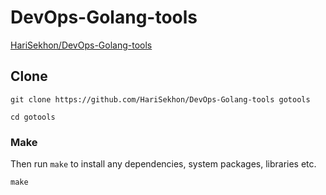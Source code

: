 # DevOps-Golang-tools

[HariSekhon/DevOps-Golang-tools](https://github.com/HariSekhon/DevOps-Golang-tools)

<!-- INDEX_START -->
<!-- INDEX_END -->

## Clone

```shell
git clone https://github.com/HariSekhon/DevOps-Golang-tools gotools

cd gotools
```

### Make

Then run `make` to install any dependencies, system packages, libraries etc.

```shell
make
```

